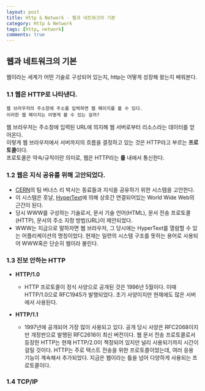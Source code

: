 ```yaml
---
layout: post
title: Http & Network - 웹과 네트워크의 기본
category: Http & Network
tags: [http, network]
comments: true
---
```




## 웹과 네트워크의 기본
웹이라는 세계가 어떤 기술로 구성되어 있는지, http는 어떻게 성장해 왔는지 배워본다.

### 1.1 웹은 HTTP로 나타낸다.
```
웹 브라우저의 주소창에 주소를 입력하면 웹 페이지를 볼 수 있다. 
이러한 웹 페이지는 어떻게 볼 수 있는 걸까?
```
웹 브라우저는 주소창에 입력된 URL에 의지해 웹 서버로부터 리소스라는 데이터를 얻어온다.  
이렇게 웹 브라우저에서 서버까지의 흐름을 결정하고 있는 것은 HTTP라고 부르는 **프로토콜**이다.   
프로토콜은 약속/규칙이란 의미로, 웹은 HTTP라는 **룰** 내에서 통신한다.  

### 1.2 웹은 지식 공유를 위해 고안되었다.
- [CERN](https://ko.wikipedia.org/wiki/%EC%9C%A0%EB%9F%BD_%EC%9E%85%EC%9E%90_%EB%AC%BC%EB%A6%AC_%EC%97%B0%EA%B5%AC%EC%86%8C)의 
팀 버너스 리 박사는 동료들과 지식을 공유하기 위한 시스템을 고안한다. 
- 이 시스템은 훗날, [HyperText](https://ko.wikipedia.org/wiki/%ED%95%98%EC%9D%B4%ED%8D%BC%ED%85%8D%EC%8A%A4%ED%8A%B8)에 
의해 상호간 연결되어있는 World Wide Web의 근간이 된다.  
- 당시 WWW를 구성하는 기술로서, 문서 기술 언어(HTML), 문서 전송 프로토콜(HTTP), 문서의 주소 지정 방법(URL)이 제안되었다.  
- WWW는 지금으로 말하자면 웹 브라우저, 그 당시에는 HyperText를 열람할 수 있는 어플리케이션의 명칭이었다. 현재는 일련의 시스템 구조를 뜻하는 용어로 사용되어 WWW혹은 단순히 웹이라 불린다.  

### 1.3 진보 안하는 HTTP
- **HTTP/1.0**  
  - HTTP 프로토콜이 정식 사양으로 공개된 것은 1996년 5월이다. 이때 HTTP/1.0으로 RFC1945가 발행되었다. 초기 사양이지만 현재에도 많은 서버에서 사용된다.

- **HTTP/1.1**  
  - 1997년에 공개되어 가장 많이 사용되고 있다. 공개 당시 사양은 RFC2068이지만 개정판으로 발행된 RFC2616이 최신 버전이다.
웹 문서 전송 프로토콜로서 등장한 HTTP는 현재 HTTP/2.0이 책정되어 있지만 널리 사용되기까지 시간이 걸릴 것이다.
HTTP는 주로 텍스트 전송을 위한 프로토콜이었는데, 여러 응용 기능이 계속해서 추가되었다.
지금은 웹이라는 틀을 넘어 다양하게 사용되는 프로토콜이다.

### 1.4 TCP/IP

###
